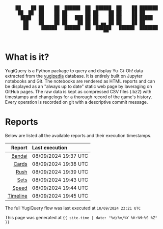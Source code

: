 <div align='center'>
    <pre>
    <br>
    ██    ██ ██    ██  ██████  ██  ██████  ██    ██ ███████ ██████  ██    ██ 
     ██  ██  ██    ██ ██       ██ ██    ██ ██    ██ ██      ██   ██  ██  ██  
      ████   ██    ██ ██   ███ ██ ██    ██ ██    ██ █████   ██████    ████   
       ██    ██    ██ ██    ██ ██ ██ ▄▄ ██ ██    ██ ██      ██   ██    ██    
       ██     ██████   ██████  ██  ██████   ██████  ███████ ██   ██    ██    
                                      ▀▀                                     
    </pre>
</div>

# What is it?

YugiQuery is a Python package to query and display Yu-Gi-Oh! data extracted from the [yugipedia](http://yugipedia.com) database. It is entirely built on Jupyter notebooks and Git. The notebooks are rendered as HTML reports and can be displayed as an "always up to date" static web page by laveraging on GitHub pages. The raw data is kept as compressed CSV files (.bz2) with timestamps and changelogs for a thorough record of the game's history. Every operation is recorded on git with a descriptive commit message. 

# Reports

Below are listed all the available reports and their execution timestamps. 

|                    Report | Last execution       |
| -------------------------:|:-------------------- |
| [Bandai](reports/Bandai.html) | 08/09/2024 19:37 UTC |
| [Cards](reports/Cards.html) | 08/09/2024 19:38 UTC |
| [Rush](reports/Rush.html) | 08/09/2024 19:39 UTC |
| [Sets](reports/Sets.html) | 08/09/2024 19:43 UTC |
| [Speed](reports/Speed.html) | 08/09/2024 19:44 UTC |
| [Timeline](reports/Timeline.html) | 08/09/2024 19:45 UTC |


The full YugiQuery flow was last executed at `10/09/2024 23:21 UTC`

This page was generated at `{{ site.time | date: "%d/%m/%Y %H:%M:%S %Z" }}`
